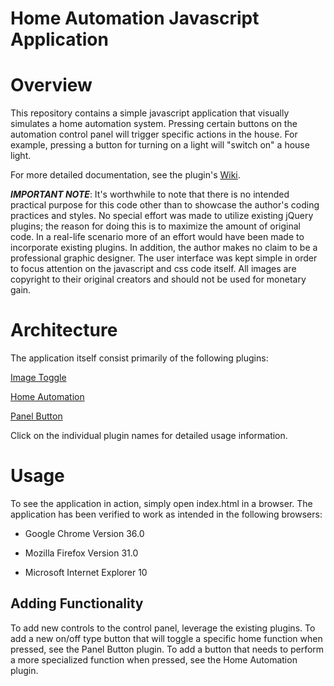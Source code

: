 Home Automation Javascript Application
==============
# Overview
This repository contains a simple javascript application that visually simulates a home automation system.
Pressing certain buttons on the automation control panel will trigger specific actions in the house. For
example, pressing a button for turning on a light will "switch on" a house light.

For more detailed documentation, see the plugin's [Wiki](https://github.com/mfrisbey/HomeAutomation/wiki).

**_IMPORTANT NOTE_**: It's worthwhile to note that there is no intended practical purpose for this 
code other than to showcase the author's coding practices and styles. No special effort was made to
utilize existing jQuery plugins; the reason for doing this is to maximize the amount of original code.
In a real-life scenario more of an effort would have been made to incorporate existing plugins. In
addition, the author makes no claim to be a professional graphic designer. The user interface was kept
simple in order to focus attention on the javascript and css code itself. All images are copyright to
their original creators and should not be used for monetary gain.

# Architecture
The application itself consist primarily of the following plugins:

[Image Toggle](https://github.com/mfrisbey/HomeAutomation/wiki/Image-Toggle-Plugin)

[Home Automation](https://github.com/mfrisbey/HomeAutomation/wiki/Home-Automation-Plugin)

[Panel Button](https://github.com/mfrisbey/HomeAutomation/wiki/Panel-Button-Plugin)

Click on the individual plugin names for detailed usage information.

# Usage
To see the application in action, simply open index.html in a browser. The application has been verified to work as
intended in the following browsers:

* Google Chrome Version 36.0

* Mozilla Firefox Version 31.0

* Microsoft Internet Explorer 10

## Adding Functionality
To add new controls to the control panel, leverage the existing plugins. To add a new on/off type button that will
toggle a specific home function when pressed, see the Panel Button plugin. To add a button that needs to perform
a more specialized function when pressed, see the Home Automation plugin.
